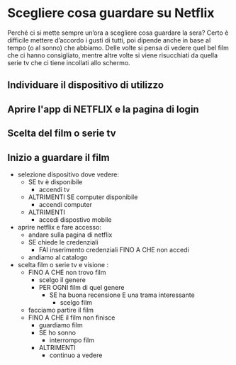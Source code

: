 # Scegliere cosa guardare su Netflix

Perché ci si mette sempre un’ora a scegliere cosa guardare la sera? Certo è difficile mettere d’accordo i gusti di tutti, poi dipende anche in base al tempo (o al sonno) che abbiamo. Delle volte si pensa di vedere quel bel film che ci hanno consigliato, mentre altre volte si viene risucchiati da quella serie tv che ci tiene incollati allo schermo.


## Individuare il dispositivo di utilizzo
## Aprire l'app di NETFLIX e la pagina di login
## Scelta del film o serie tv 
## Inizio a guardare il film 


- selezione dispositivo dove vedere:
    - SE tv è disponibile
        - accendi tv
    - ALTRIMENTI SE computer disponibile
        - accendi computer
    - ALTRIMENTI
        - accedi dispostivo mobile
- aprire netflix e fare accesso:
    - andare sulla pagina di netflix
    - SE chiede le credenziali
        - FAI inserimento credenziali FINO A CHE non accedi
    - andiamo al catalogo
- scelta film o serie tv e visione :
    - FINO A CHE non trovo film
        - scelgo il genere
        - PER OGNI film di quel genere
            - SE ha buona recensione E una trama interessante
                - scelgo film
    - facciamo partire il film
    - FINO A CHE il film non finisce
        - guardiamo film
        - SE ho sonno
            - interrompo film
        - ALTRIMENTI
            - continuo a vedere